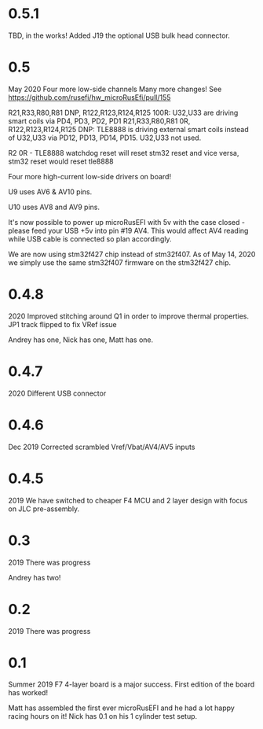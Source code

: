 
# 0.5.1
TBD, in the works!
Added J19 the optional USB bulk head connector. 


# 0.5
May 2020
Four more low-side channels
Many more changes! See https://github.com/rusefi/hw_microRusEfi/pull/155

R21,R33,R80,R81 DNP, R122,R123,R124,R125 100R: U32,U33 are driving smart coils via PD4, PD3, PD2, PD1
R21,R33,R80,R81 0R, R122,R123,R124,R125 DNP: TLE8888 is driving external smart coils instead of U32,U33 via PD12, PD13, PD14, PD15. U32,U33 not used. 

R2 0R - TLE8888 watchdog reset will reset stm32 reset and vice versa, stm32 reset would reset tle8888

Four more high-current low-side drivers on board!

U9 uses AV6 & AV10 pins.

U10 uses AV8 and AV9 pins.

It's now possible to power up microRusEFI with 5v with the case closed - please feed your USB +5v into pin #19 AV4.
This would affect AV4 reading while USB cable is connected so plan accordingly.

We are now using stm32f427 chip instead of stm32f407. As of May 14, 2020 we simply use the same stm32f407 firmware on the stm32f427 chip. 

# 0.4.8
2020
Improved stitching around Q1 in order to improve thermal properties.
JP1 track flipped to fix VRef issue

Andrey has one, Nick has one, Matt has one.

# 0.4.7
2020
Different USB connector

# 0.4.6 
Dec 2019
Corrected scrambled Vref/Vbat/AV4/AV5 inputs

# 0.4.5 
2019
We have switched to cheaper F4 MCU and 2 layer design with focus on JLC pre-assembly.

# 0.3
2019
There was progress

Andrey has two!

# 0.2
2019
There was progress

# 0.1
Summer 2019
F7 4-layer board is a major success. First edition of the board has worked!

Matt has assembled the first ever microRusEFI and he had a lot happy racing hours on it!
Nick has 0.1 on his 1 cylinder test setup.